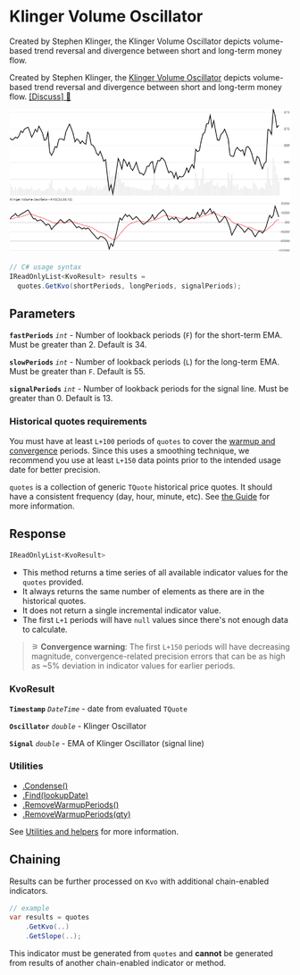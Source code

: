 # Klinger Volume Oscillator

 Created by Stephen Klinger, the Klinger Volume Oscillator depicts volume-based trend reversal and divergence between short and long-term money flow.



Created by Stephen Klinger, the [Klinger Volume Oscillator](https://www.investopedia.com/terms/k/klingeroscillator.asp) depicts volume-based trend reversal and divergence between short and long-term money flow.
[[Discuss] &#128172;](https://github.com/DaveSkender/Stock.Indicators/discussions/446 "Community discussion about this indicator")

![chart for Kvo](../assets/charts/Kvo.png)

```csharp
// C# usage syntax
IReadOnlyList<KvoResult> results =
  quotes.GetKvo(shortPeriods, longPeriods, signalPeriods);
```

## Parameters

**`fastPeriods`** _`int`_ - Number of lookback periods (`F`) for the short-term EMA.  Must be greater than 2.  Default is 34.

**`slowPeriods`** _`int`_ - Number of lookback periods (`L`) for the long-term EMA.  Must be greater than `F`.  Default is 55.

**`signalPeriods`** _`int`_ - Number of lookback periods for the signal line.  Must be greater than 0.  Default is 13.

### Historical quotes requirements

You must have at least `L+100` periods of `quotes` to cover the [warmup and convergence](https://github.com/DaveSkender/Stock.Indicators/discussions/688) periods.  Since this uses a smoothing technique, we recommend you use at least `L+150` data points prior to the intended usage date for better precision.

`quotes` is a collection of generic `TQuote` historical price quotes.  It should have a consistent frequency (day, hour, minute, etc).  See [the Guide](../guide.md#historical-quotes) for more information.

## Response

```csharp
IReadOnlyList<KvoResult>
```

- This method returns a time series of all available indicator values for the `quotes` provided.
- It always returns the same number of elements as there are in the historical quotes.
- It does not return a single incremental indicator value.
- The first `L+1` periods will have `null` values since there's not enough data to calculate.

>&#9886; **Convergence warning**: The first `L+150` periods will have decreasing magnitude, convergence-related precision errors that can be as high as ~5% deviation in indicator values for earlier periods.

### KvoResult

**`Timestamp`** _`DateTime`_ - date from evaluated `TQuote`

**`Oscillator`** _`double`_ - Klinger Oscillator

**`Signal`** _`double`_ - EMA of Klinger Oscillator (signal line)

### Utilities

- [.Condense()](../utilities.md#sort-quotes)
- [.Find(lookupDate)](../utilities.md#find-indicator-result)
- [.RemoveWarmupPeriods()](../utilities.md#get-or-exclude-nulls)
- [.RemoveWarmupPeriods(qty)](../utilities.md#get-or-exclude-nulls)

See [Utilities and helpers](../utilities.md#utilities-for-indicator-results) for more information.

## Chaining

Results can be further processed on `Kvo` with additional chain-enabled indicators.

```csharp
// example
var results = quotes
    .GetKvo(..)
    .GetSlope(..);
```

This indicator must be generated from `quotes` and **cannot** be generated from results of another chain-enabled indicator or method.
